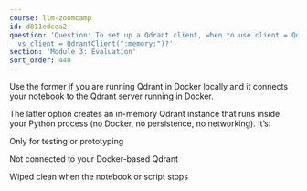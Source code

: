 ```yaml
---
course: llm-zoomcamp
id: d811edcea2
question: 'Question: To set up a Qdrant client, when to use client = QdrantClient("[localhost:6333](http://localhost:6333)")
  vs client = QdrantClient(":memory:")?'
section: 'Module 3: Evaluation'
sort_order: 440
---
```


Use the former if you are running Qdrant in Docker locally and it connects your notebook to the Qdrant server running in Docker.

The latter option creates an in-memory Qdrant instance that runs inside your Python process (no Docker, no persistence, no networking). It’s:

Only for testing or prototyping

Not connected to your Docker-based Qdrant

Wiped clean when the notebook or script stops

